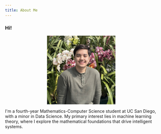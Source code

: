 ```yaml
---
title: About Me
---
```


### Hi!

<div style="display: flex; flex-direction: column; align-items: center;">
  <img src="/assets/images/portrait.jpg" alt="Brighten_Picture" style="width: 45%;">
</div>

I'm a fourth-year Mathematics-Computer Science student at UC San Diego, with a minor in Data Science. My primary interest lies in machine learning theory, where I explore the mathematical foundations that drive intelligent systems.
